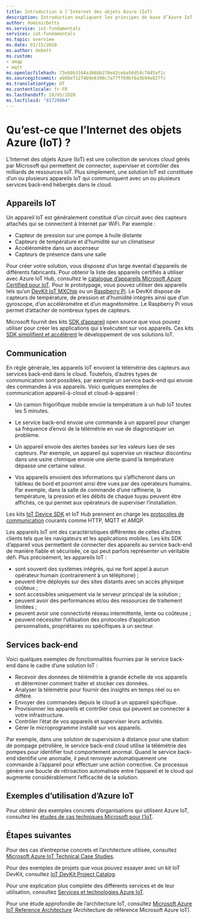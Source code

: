 ```yaml
---
title: Introduction à l’Internet des objets Azure (IoT)
description: Introduction expliquant les principes de base d’Azure IoT et des services IoT avec notamment des exemples qui illustrent l’utilisation de l’IoT.
author: dominicbetts
ms.service: iot-fundamentals
services: iot-fundamentals
ms.topic: overview
ms.date: 01/15/2020
ms.author: dobett
ms.custom:
- amqp
- mqtt
ms.openlocfilehash: 73eb0b3164a386bb270e42ceba56d5dc7045af1c
ms.sourcegitcommit: eb6bef1274b9e6390c7a77ff69bf6a3b94e827fc
ms.translationtype: HT
ms.contentlocale: fr-FR
ms.lasthandoff: 10/05/2020
ms.locfileid: "81729004"
---
```

# <a name="what-is-azure-internet-of-things-iot"></a>Qu’est-ce que l’Internet des objets Azure (IoT) ?

L’Internet des objets Azure (IoT) est une collection de services cloud gérés par Microsoft qui permettent de connecter, superviser et contrôler des milliards de ressources IoT. Plus simplement, une solution IoT est constituée d’un ou plusieurs appareils IoT qui communiquent avec un ou plusieurs services back-end hébergés dans le cloud. 

## <a name="iot-devices"></a>Appareils IoT

Un appareil IoT est généralement constitué d’un circuit avec des capteurs attachés qui se connectent à Internet par WiFi. Par exemple :

* Capteur de pression sur une pompe à huile distante
* Capteurs de température et d’humidité sur un climatiseur
* Accéléromètre dans un ascenseur
* Capteurs de présence dans une salle

Pour créer votre solution, vous disposez d’un large éventail d’appareils de différents fabricants. Pour obtenir la liste des appareils certifiés à utiliser avec Azure IoT Hub, consultez le [catalogue d’appareils Microsoft Azure Certified pour IoT](https://catalog.azureiotsolutions.com/alldevices). Pour le prototypage, vous pouvez utiliser des appareils tels qu’un [DevKit IoT MXChip](https://microsoft.github.io/azure-iot-developer-kit/) ou un [Raspberry Pi](https://www.raspberrypi.org/). Le DevKit dispose de capteurs de température, de pression et d’humidité intégrés ainsi que d’un gyroscope, d’un accéléromètre et d’un magnétomètre. Le Raspberry Pi vous permet d’attacher de nombreux types de capteurs. 

Microsoft fournit des kits [SDK d’appareil](../iot-hub/iot-hub-devguide-sdks.md) open source que vous pouvez utiliser pour créer les applications qui s’exécutent sur vos appareils. Ces kits [SDK simplifient et accélèrent](https://azure.microsoft.com/blog/benefits-of-using-the-azure-iot-sdks-in-your-azure-iot-solution/) le développement de vos solutions IoT.

## <a name="communication"></a>Communication

En règle générale, les appareils IoT envoient la télémétrie des capteurs aux services back-end dans le cloud. Toutefois, d’autres types de communication sont possibles, par exemple un service back-end qui envoie des commandes à vos appareils. Voici quelques exemples de communication appareil-à-cloud et cloud-à-appareil :

* Un camion frigorifique mobile envoie la température à un hub IoT toutes les 5 minutes. 

* Le service back-end envoie une commande à un appareil pour changer sa fréquence d’envoi de la télémétrie en vue de diagnostiquer un problème. 

* Un appareil envoie des alertes basées sur les valeurs lues de ses capteurs. Par exemple, un appareil qui supervise un réacteur discontinu dans une usine chimique envoie une alerte quand la température dépasse une certaine valeur.

* Vos appareils envoient des informations qui s’afficheront dans un tableau de bord et pourront ainsi être vues par des opérateurs humains. Par exemple, dans la salle de commande d’une raffinerie, la température, la pression et les débits de chaque tuyau peuvent être affichés, ce qui permet aux opérateurs de superviser l’installation. 

Les kits [IoT Device SDK](../iot-hub/iot-hub-devguide-sdks.md) et IoT Hub prennent en charge les [protocoles de communication](../iot-hub/iot-hub-devguide-protocols.md) courants comme HTTP, MQTT et AMQP.

Les appareils IoT ont des caractéristiques différentes de celles d’autres clients tels que les navigateurs et les applications mobiles. Les kits SDK d’appareil vous permettent de connecter des appareils au service back-end de manière fiable et sécurisée, ce qui peut parfois représenter un véritable défi.  Plus précisément, les appareils IoT :

* sont souvent des systèmes intégrés, qui ne font appel à aucun opérateur humain (contrairement à un téléphone) ;
* peuvent être déployés sur des sites distants avec un accès physique coûteux ;
* sont accessibles uniquement via le serveur principal de la solution ;
* peuvent avoir des performances et/ou des ressources de traitement limitées ;
* peuvent avoir une connectivité réseau intermittente, lente ou coûteuse ;
* peuvent nécessiter l’utilisation des protocoles d’application personnalisés, propriétaires ou spécifiques à un secteur.

## <a name="back-end-services"></a>Services back-end 

Voici quelques exemples de fonctionnalités fournies par le service back-end dans le cadre d’une solution IoT :

* Recevoir des données de télémétrie à grande échelle de vos appareils et déterminer comment traiter et stocker ces données.
* Analyser la télémétrie pour fournir des insights en temps réel ou en différé.
* Envoyer des commandes depuis le cloud à un appareil spécifique. 
* Provisionner les appareils et contrôler ceux qui peuvent se connecter à votre infrastructure.
* Contrôler l’état de vos appareils et superviser leurs activités.
* Gérer le microprogramme installé sur vos appareils.

Par exemple, dans une solution de supervision à distance pour une station de pompage pétrolière, le service back-end cloud utilise la télémétrie des pompes pour identifier tout comportement anormal. Quand le service back-end identifie une anomalie, il peut renvoyer automatiquement une commande à l’appareil pour effectuer une action corrective. Ce processus génère une boucle de rétroaction automatisée entre l’appareil et le cloud qui augmente considérablement l’efficacité de la solution.

## <a name="azure-iot-examples"></a>Exemples d’utilisation d’Azure IoT

Pour obtenir des exemples concrets d’organisations qui utilisent Azure IoT, consultez les [études de cas techniques Microsoft pour l’IoT](https://microsoft.github.io/techcasestudies/#technology=IoT&sortBy=featured). 

## <a name="next-steps"></a>Étapes suivantes

Pour des cas d’entreprise concrets et l’architecture utilisée, consultez [Microsoft Azure IoT Technical Case Studies](https://microsoft.github.io/techcasestudies/#technology=IoT&sortBy=featured).

Pour des exemples de projets que vous pouvez essayer avec un kit IoT DevKit, consultez [IoT DevKit Project Catalog](https://microsoft.github.io/azure-iot-developer-kit/docs/projects/). 

Pour une explication plus complète des différents services et de leur utilisation, consultez [Services et technologies Azure IoT](iot-services-and-technologies.md).

Pour une étude approfondie de l’architecture IoT, consultez [Microsoft Azure IoT Reference Architecture](https://aka.ms/iotrefarchitecture) (Architecture de référence Microsoft Azure IoT).
